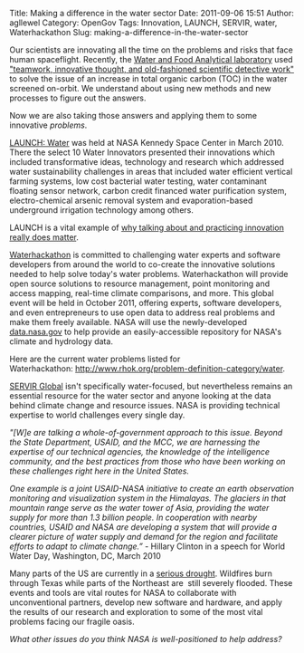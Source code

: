 Title: Making a difference in the water sector
Date: 2011-09-06 15:51
Author: agllewel
Category: OpenGov
Tags: Innovation, LAUNCH, SERVIR, water, Waterhackathon
Slug: making-a-difference-in-the-water-sector

Our scientists are innovating all the time on the problems and risks
that face human spaceflight. Recently, the [Water and Food Analytical
laboratory][] used ["teamwork, innovative thought, and old-fashioned
scientific detective work"][] to solve the issue of an increase in total
organic carbon (TOC) in the water screened on-orbit. We understand about
using new methods and new processes to figure out the answers.

Now we are also taking those answers and applying them to some
innovative *problems*.

[LAUNCH: Water][] was held at NASA Kennedy Space Center in March 2010. 
There the select 10 Water Innovators presented their innovations which
included transformative ideas, technology and research which addressed
water sustainability challenges in areas that included water efficient
vertical farming systems, low cost bacterial water testing, water
contaminant floating sensor network, carbon credit financed water
purification system, electro-chemical arsenic removal system and
evaporation-based underground irrigation technology among others.

LAUNCH is a vital example of [why talking about and practicing
innovation really does matter][].

[Waterhackathon][] is committed to challenging water experts and
software developers from around the world to co-create the innovative
solutions needed to help solve today's water problems. Waterhackathon
will provide open source solutions to resource management, point
monitoring and access mapping, real-time climate comparisons, and more.
This global event will be held in October 2011, offering experts,
software developers, and even entrepreneurs to use open data to address
real problems and make them freely available. NASA will use the
newly-developed [data.nasa.gov][] to help provide an easily-accessible
repository for NASA's climate and hydrology data.

Here are the current water problems listed for
Waterhackathon: <http://www.rhok.org/problem-definition-category/water>.

[SERVIR Global][] isn't specifically water-focused, but nevertheless
remains an essential resource for the water sector and anyone looking at
the data behind climate change and resource issues. NASA is providing
technical expertise to world challenges every single day.

*"[W]e are talking a whole-of-government approach to this issue. Beyond
the State Department, USAID, and the MCC, we are harnessing the
expertise of our technical agencies, the knowledge of the intelligence
community, and the best practices from those who have been working on
these challenges right here in the United States.*

*One example is a joint USAID-NASA initiative to create an earth
observation monitoring and visualization system in the Himalayas. The
glaciers in that mountain range serve as the water tower of Asia,
providing the water supply for more than 1.3 billion people. In
cooperation with nearby countries, USAID and NASA are developing a
system that will provide a clearer picture of water supply and demand
for the region and facilitate efforts to adapt to climate change.”* -
Hillary Clinton in a speech for World Water Day, Washington, DC, March
2010

Many parts of the US are currently in a [serious drought][]. Wildfires
burn through Texas while parts of the Northeast are  still severely
flooded. These events and tools are vital routes for NASA to collaborate
with unconventional partners, develop new software and hardware, and
apply the results of our research and exploration to some of the most
vital problems facing our fragile oasis.

*What other issues do you think NASA is well-positioned to help
address?*

  [Water and Food Analytical laboratory]: http://www.nasa.gov/centers/johnson/slsd/about/divisions/hefd/index.html
  ["teamwork, innovative thought, and old-fashioned scientific detective
  work"]: http://www.nasa.gov/centers/johnson/pdf/500495main_WAFAL-Innovation-Final.pdf
  [LAUNCH: Water]: http://launch.org/forum/1/water
  [why talking about and practicing innovation really does matter]: http://launch.org/story/30/why-talking-about-and-practicing-innovation-really-does-matter
  [Waterhackathon]: http://www.waterhackathon.org/
  [data.nasa.gov]: data.nasa.gov
  [SERVIR Global]: http://www.servirglobal.net/en/Home.aspx
  [serious drought]: http://www.emc.ncep.noaa.gov/mmb/nldas/drought/
